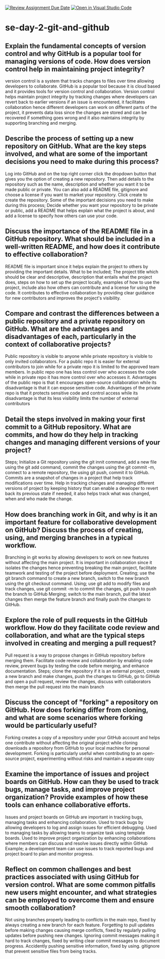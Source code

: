 [![Review Assignment Due Date](https://classroom.github.com/assets/deadline-readme-button-22041afd0340ce965d47ae6ef1cefeee28c7c493a6346c4f15d667ab976d596c.svg)](https://classroom.github.com/a/8wgCKhpZ)
[![Open in Visual Studio Code](https://classroom.github.com/assets/open-in-vscode-2e0aaae1b6195c2367325f4f02e2d04e9abb55f0b24a779b69b11b9e10269abc.svg)](https://classroom.github.com/online_ide?assignment_repo_id=18597854&assignment_repo_type=AssignmentRepo)
# se-day-2-git-and-github
## Explain the fundamental concepts of version control and why GitHub is a popular tool for managing versions of code. How does version control help in maintaining project integrity?
version control is a system that tracks changes to files over time allowing developers to collaborate. GitHub is a popular tool because it is cloud based and it provides tools for version control and collaboration. Version control helps maintain project integrity by tracking changes where developers can revert back to earlier versions if an issue is encountered, it facilitates collaboration hence different developers can work on different parts of the project, it prevents data loss since the changes are stored and can be recovered if something goes wrong and it also maintains integrity by supporting branching and merging.
## Describe the process of setting up a new repository on GitHub. What are the key steps involved, and what are some of the important decisions you need to make during this process?
Log into GitHub and on the top right corner click the dropdown button that gives you the option of creating a new repository. Then add details to the repository such as the name, description and whether you want it to be made public or private. You can also add a README file, gitignore and choose a license if you want to market your repository. Click create to create the repository. 
Some of the important decisions you need to make during this process; Decide whether you want your repository to be private or public, add a README that helps explain what the project is about, and add a license to specify how others can use your code. 

## Discuss the importance of the README file in a GitHub repository. What should be included in a well-written README, and how does it contribute to effective collaboration?
README file is important since it helps explain the project to others by providing the important details.
What to be included; The project title which should be clear and descriptive, description that entails what the project does, steps on how to set up the project locally, examples of how to use the project, include also how others can contribute and a license for using the code.
It contributes to effective collaboration by providing clear guidance for new contributors and improves the project's visibility.

## Compare and contrast the differences between a public repository and a private repository on GitHub. What are the advantages and disadvantages of each, particularly in the context of collaborative projects?
Public repository is visible to anyone while private repository is visible to only invited collaborators. For a public repo it is easier for external contributors to join while for a private repo it is limited to the approved team members. In public repo one has less control over who accesses the code while in private repo it has more control over who accesses it.
Advantages of the public repo is that it encourages open-source collaboration while its disadvantage is that it can expose sensitive code.
Advantages of the private repo is that it protects sensitive code and control access while its disadvantage is that its less visibility limits the number of external contributors


## Detail the steps involved in making your first commit to a GitHub repository. What are commits, and how do they help in tracking changes and managing different versions of your project?
Steps; Initialize a Git repository using the git innit command, add a new file using the git add command, commit the changes using the git commit -m, connect to a remote repository, the using git push, commit it to GitHub.
Commits are a snapshot of changes in a project that help track modifications over time. 
Help in tracking changes and managing different versions of project by keeping history that can enable a developer to revert back its previous state if needed, it also helps track what was changed, when and who made the change. 


## How does branching work in Git, and why is it an important feature for collaborative development on GitHub? Discuss the process of creating, using, and merging branches in a typical workflow.
Branching in git works by allowing developers to work on new features without affecting the main project. It is important in collaboration since it isolates the changes hence preventing breaking the main project, facilitate teamwork and testing of the project before deployment. 
Creating; use the git branch command to create a new branch, switch to the new branch using the git checkout command.
Using; use git add to modify files and track changes, use git commit -m to commit the changes, git push to push the branch to GitHub 
Merging; switch to the main branch, pull the latest changes then merge the feature branch and finally push the changes to GitHub.


## Explore the role of pull requests in the GitHub workflow. How do they facilitate code review and collaboration, and what are the typical steps involved in creating and merging a pull request?
Pull request is a way to propose changes in GitHub repository before merging them.
Facilitate code review and collaboration by enabling code review, prevent bugs by testing the code before merging, and enhance documentation.
Steps; clone the repository if it is an external project, create a new branch and make changes, push the changes to GitHub, go to GitHub and open a pull request, review the changes, discuss with collaborators then merge the pull request into the main branch


## Discuss the concept of "forking" a repository on GitHub. How does forking differ from cloning, and what are some scenarios where forking would be particularly useful?
Forking creates a copy of a repository under your GitHub account and helps one contribute without affecting the original project while cloning downloads a repository from GitHub to your local machine for personal development. Forking is particularly useful when contributing to an open-source project, experimenting without risks and maintain a separate copy

## Examine the importance of issues and project boards on GitHub. How can they be used to track bugs, manage tasks, and improve project organization? Provide examples of how these tools can enhance collaborative efforts.
Issues and project boards on GitHub are important in tracking bugs, managing tasks and enhancing collaboration. Used to track bugs by allowing developers to log and assign issues for efficient debugging. Used to managing tasks by allowing teams to organize task using template boards. Used to improve project organization by enhancing collaborations where members can discuss and resolve issues directly within GitHub
Example; a development team can use issues to track reported bugs and project board to plan and monitor progress.


## Reflect on common challenges and best practices associated with using GitHub for version control. What are some common pitfalls new users might encounter, and what strategies can be employed to overcome them and ensure smooth collaboration?
Not using branches properly leading to conflicts in the main repo, fixed by always creating a new branch for each feature.
Forgetting to pull updates before making changes causing merge conflicts, fixed by regularly pulling updates before pushing new changes.
Ignoring commit messages making it hard to track changes, fixed by writing clear commit messages to document progress.
Accidently pushing sensitive information, fixed by using. gitignore that prevent sensitive files from being tracks.


